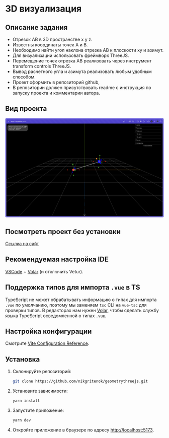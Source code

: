 <h1>3D визуализация</h1>

## Описание задания

- Отрезок AB в 3D пространстве x y z.
- Известны координаты точек A и B.
- Необходимо найти угол наклона отрезка AB к плоскости xy и азимут.
- Для визуализации использовать фреймворк ThreeJS.
- Перемещение точек отрезка AB реализовать через инструмент transform controls ThreeJS.
- Вывод расчетного угла и азимута реализовать любым удобным способом.
- Проект оформить в репозиторий github,
- В репозитории должен присутствовать readme с инструкция по запуску проекта и комментарии автора.

## Вид проекта

<img src="public/screenshot.png">

## Посмотреть проект без установки

[Ссылка на сайт](https://three-js-visualizer.vercel.app/)

## Рекомендуемая настройка IDE

[VSCode](https://code.visualstudio.com/) + [Volar](https://marketplace.visualstudio.com/items?itemName=Vue.volar) (и отключить Vetur).

## Поддержка типов для импорта `.vue` в TS

TypeScript не может обрабатывать информацию о типах для импорта `.vue` по умолчанию, поэтому мы заменяем `tsc` CLI на `vue-tsc` для проверки типов. В редакторах нам нужен [Volar](https://marketplace.visualstudio.com/items?itemName=Vue.volar), чтобы сделать службу языка TypeScript осведомленной о типах `.vue`.

## Настройка конфигурации

Смотрите [Vite Configuration Reference](https://vite.dev/config/).

## Установка

1. Склонируйте репозиторий:

   ```bash
   git clone https://github.com/nikgritenok/geometrythreejs.git
   ```

2. Установите зависимости:

   ```bash
   yarn install
   ```

3. Запустите приложение:

   ```bash
   yarn dev
   ```

4. Откройте приложение в браузере по адресу [http://localhost:5173](http://localhost:5173).
